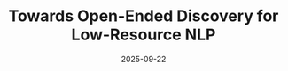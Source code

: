 ---
title: "Towards Open-Ended Discovery for Low-Resource NLP"
authors: Bonaventure F.P. Dossou, Henri Aïdasso
arxiv: https://www.arxiv.org/abs/2510.01220
link: ""
venue: "Proceedings of the 2nd Workshop on Uncertainty-Aware (UncertaiNLP) at the Conference on Empirical Methods in Natural Language Processing (EMNLP) 2025 (in press)"
date: 2025-09-22
---